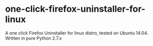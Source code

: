one-click-firefox-uninstaller-for-linux
=======================================

A one click Firefox Uninstaller for linux distro, tested on Ubuntu 14.04. Written in pure Python 2.7.x
